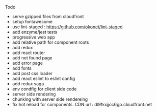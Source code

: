 Todo
- serve gzipped files from cloudfront
- setup fontawesome
- use lint-staged : https://github.com/okonet/lint-staged
- add enzyme/jest tests
- progressive web app
- add relative path for component roots
- add redux
- add react router
- add not found page
- add error page
- add fonts
- add post css loader
- add react eslint to eslint config
- add redux saga
- env condfig for client side code
- server side rendering
- chunking with server side rendereing
- fix hot reload for components.
CDN url : dl9fkxjjoc6gp.cloudfront.net
